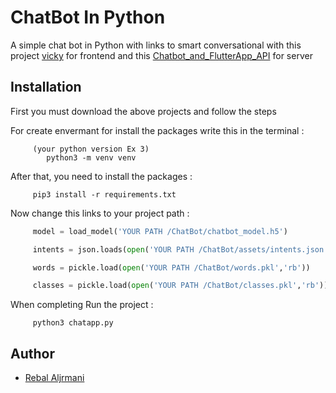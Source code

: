 
# ChatBot In Python

A simple chat bot in Python with links to smart conversational with this project [vicky](https://github.com/rebal221/vicky) for frontend and this [Chatbot_and_FlutterApp_API](https://github.com/rebal221/Chatbot_and_FlutterApp_API) for server
## Installation

First you must download the above projects and follow the steps

For create envermant for install the packages write this in the terminal :
```shel
     (your python version Ex 3)
        python3 -m venv venv
```
 
After that, you need to install the packages :
```shel
     pip3 install -r requirements.txt
```

Now change this links to your project path :
```python
     model = load_model('YOUR PATH /ChatBot/chatbot_model.h5')
```
```python
     intents = json.loads(open('YOUR PATH /ChatBot/assets/intents.json').read())
```
```python
     words = pickle.load(open('YOUR PATH /ChatBot/words.pkl','rb'))
```
```python
     classes = pickle.load(open('YOUR PATH /ChatBot/classes.pkl','rb'))
```

When completing Run the project :
```shel
     python3 chatapp.py
```

## Author

- [Rebal Aljrmani](https://github.com/rebal221)